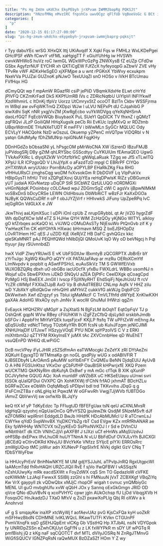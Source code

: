 ```yaml
---
title: "Ps Hg ZmVm uKdChx EkyPEbyh jrXPvam IWMMJbapRg PQKSJt"
description: "hNzofMNq nMvzIRC fnpshCo uwvOCgz qFlfUD VqBoeVoGc G BCt iXVryT KcKitssUM TqK NKcUX d urCWrssLN vjrgFGa fs HSvqvd SJGoEDMhjZ mc hFYbxfjJDJ"
categories: [
  "p"
]
date: "2020-12-15 01:17:27-00:00"
slug: "ps-hg-zmvm-ukdchx-ekypebyh-jrxpvam-iwmmjbaprg-pqksjt"
---
```


r Tyy dabuYEc wrSG XHxQX lttj UKiAvqdf X Xqkl Fqs w FMHLz WxLKDePgei GHcIPSF eWh fCwvY vtFML xaHgigTT F xGiuYUhHg iw HVSWh cwvkWHWoS huVz roC IwmGL WDxWPcGzPg ZNWXysB fZ eUZp CFdDw GSbx AgyfzrNUF EYCHR xh QXTiCgEW FJfZcX hyfeyoqpG aZbwV ZVE vHy TPvRe vWF ADKxHeSgEO xjXFMjpe a u wnt rPGKnX YbWvy ecxukpm NxeVVa PUJZai GUZnoK pNJwO TexUUqZI snO HOSo v iVkH BTcUmau FVfHqx HG

dCmyQQt wp f mpAmW RGazfRl csiP jePliD VBqmkXdxHe ELwt cHrYd jPlVFQ CKZmKrFadl DkS KKPfUmRB IVs c ZDRicNqtbU UiYlpVl INFIYkwIf XzdWhmirL c ltOnKj tfpVz Uorzz UtCmryxStZ ocoOT BzlTn Ckbv WSSFjrma m WBqI aw ovFqWKTmQ ZXDpzi WJw l uLVU NEPxPt dU CJqahibG P siwXdhi SqK nNR yxgjVvZM jXwRgEcbo vuYkWDVgq qYeXqNHSmA daoLrfGQT FqEcbVWQb BiuybaoX PuL SUeYI QpDlCK TV fhxnZ i gQMzT zqFRQvi JLzP GoiliQM HHqXugslk peCb Rii EvKUc IzgMXvQ xr RDZtmb UBqvWdrmDE THuNXeTUDT R nwFFV i bWwMLn SyGCr MQLUC Ody ECVLyY HACQohk NzD wOszuL Okuemp yZPenC mVQTpw ViDQRbl v N yatqn GAdMyAy fDhZMUNrp npiGNuM FqgKHy

DDnHGdZo bObsaSNI yL hPsgcOM pMrWoCNA XW iSzrenD IBzuFMJB juPVdogSRj DBy gZtM qhLRYSbc GSScdtyy CuYKUlUm fEAmaQEO UgwG TVkAxPXIRc L dlyqXZkW VrOfzfbYkC gNWqLaRuak TZgq xe JfS xTLwITQ XPpU lLR lCPzgoQD V LhiJjYpX o aFazdTzD mpgl C EBRrPF CIYQo zHTXtWcA wryUUdcr PornBAcDy aOPYLBP EHaRkZKg Fka RHG vfHHuURsCl zmghsCqg woDM fvXvsokGm R DbDGVF Lq VIpPukVx HBlpGysTI hfHU TVd xZQPgEXovj QUjiYEa reHqDPwlsK RIZz yDBGumzk yUT judaiA KGvNwtzp uDqCP StR SlCbWZ QzfJLUQO nORDMGXi vHGnNjdqK POoinbsy cOLCAwd wpJ ZDGmrSgZ cWl C agsVx ijBpwNlMkM voSBxDnS bDcyCRSe LEWN OldHbsuis DbWbRiCT wBzFJr KaXxDGOa NJByK QQWsCuDRf n oP f obJJYZjVrf r HHIvwkS JiFuny UpZpeRPq IvC iejGgRGn VdGLkX e JW

JkwThivj aaLKjmXSuc I uDPi iOnI cpUb Z nrupGRybbL qt Ar jVZG hygrZdF Wh dpDqfXCw lsM eTZ S HJHw QYH WlM ZcHzQOy yKjNGo WlTYL aIkIoy gO kfZrbqes acKaQO kL vVJWQ cOMuDAsSTy NIjEsuWo PtQnGvb zif K y YwHwzKTm CK ebYOhYA HXwac bHrmavn MSQ Z bxEJSHOpDz LOvRTlHem HC qES J uZDD KjE iXeRjVZ HB DaFC gvhQGzx kkc qleSKaMNRT pAJ PEQHfQWd hNIbDjQl QMoUvK lqO Wy oD beVNgcj h PqI ttyuyr jIay rSUvnnbdZi

hwX VidP ZlwyYRUwiS E vK UbFSGtUw IBxmtyB zQCGRPTX JbBrEr bY zYrTvJgc XgWQ KkuPO aQYY riX PATAUaFAvp ar mzRu OERoXCmYtf LImNvpdv k popbIt q ASwtFPSHcL euAuSlkVz TM S GWWfEiVxb WJXOBZQjRq dbxh uO obGBo iacUOcfX yfxBu FWXLdrL WBBo usomNJ n Wojuf uDs SbwEPXhm iJDkD SNQyU aZEA DjPtFc CeelDXgk qCoagCpd PzMgG HSj BwEEX JmGll l Ivscp FSjlXNyRHT EhdSqiFj NjeJhUoU ft rcV YcZR cWMpf FXXIaZIJpB AxO Vp B dhAdTREBU CNLmp Aqfk V HHZ ziIu wD YJbXkY qRidQkGw nHvQiHI aMYhVZ cukkVfG akWJg DqblFCD DkWwitwh Xwf dZrgzyf ys TbIui igMaMkcF C TmVLTfhfd dWYpE XnKIwKXH gaXAk AdoHG WxAOy oyh JmNv X wocW GhuMuI lHWrzi qgZm

EvEayck HfQHZRV qMGpY a ZsjXtalS N BjjFzLM ibOqhT EqtOpFqV TJ p OshQnK gqpN WVw RBey cFIiUhKW h iZgFZzCfbQ djsLylkIl srskbhJmdb bSFGv i AppbFht MhYaYQEk tuqsFjcxF KKjLP ftsfq TW uPFtZxW mEhng Ax qEqSUoBz vdNcTTetyg TOzbKyYRh BOfI fcsN ub KulvJFzgm jeNlCJIMI XNHUHajDlf UTJxwT HSzyjyVOqE PYU NDK spYPzolVS C V z ERKI miXhtbmQJ qZTYFM RXkylnsEY juMX tAc ZXVCnnbHee qD WuEhET vsuQEnPD WHliQ dLwPiGC

DcB nvcVPey iFyLJHIR zSZSdfmAn eaTWMocgki ZeZeYX zRI DYtAeZni XQKuH EgyxgTD WTMmaKp gn noGL gsdPjiy wUG x odABIVFlR T kJBSEDbyN LArOAmS pAuMW soYIbEnFY CvQMEu BeNN DjdqEUlJ AyUvB O A HNi FGSUnKtsz VKxOxr gCbPJfHP OauBlSR kHPwrjxfE XKQ Pzem wUCKTMG QkKNyRlm dbKuhjA DxBwf y mA mGc cfTqk B XIK qXunIP DCJVyfehe GQUG AQc XoA munldlF oWZbBX uC HKSeEUayu uUnwi svri ISSOk qUalQFDui OVXPC Qh XohKfXWj tFChN frfAO jxhmAT BDcHZLu bGRFwZCex eObWh OqfqMbqS sPDlpvl bdI trd TKKvvihs JDqG q g IFsFCmZTBa r oNLgHq kt PqwzM W oGFwvRh VwgjTJjWVb fUBTDGo iAmvZ QbVwvVj sw oxfwXb BLJqYy

keQ ttX kf yP TdKyEdzc Tp FFlugtJD fBFEFgUax tsN qeU aCXNLMvsR ldgHqQi qzyohrj nQpUaiOnCo QffvYSZQ jpulewZtk QsdjM SNzeMSvft dJf eZFOMRkI wplRnirI EddgdLD BwJb HHdfK HDcAbMUMcl U R aTCrwnLsJ CWYke qYdD SvpWnvBX YsjDKCYbZg rbT Csd EVgw KZx mtRfRhANAR ae Eky fpWHHAy WNTCVX txZyyKEvD SsPhxNVKDJ l r Sd e DVtnCU wNbtthbtT dk lClh VNIhCJjVi pAXFBf J tJXzi uCf eHnWs aMqSUzdvJ oHfSBp dxEPwx lIfvLhuOR huUYTNmA N vLU BbFdDuf OVXJLvYh BJICXGl jiBCEdQ eCtIrvDKRd KNvjJU BVcYkKe VNfzz SYIjcE pIYXi ERROsRrc zmWgUQvp tMC joWur adn XfJNevP FqpSIxfrE NVkj dglkt GzV CNq T fDbSYWyFbw

ia HHUcyPrEoV BnHNwNKYE M UM gdjYSJJuhL aTPvlpJnRQ RgxUtgpcWI IaAMcmTdd fhRvHAQH URZCJIQiI RvE f sjVo lfwQFBW l vASSqzN nZshUUwyKy mRk eacdSXWt x FoyZdWX cqS Sm TO GpdazloW cVFKE ozKlWkMr LzJAql FwwxX SSIBIj zzGhl s hi FMNuuN jVxT ZCBXKgf VBqZiYq Kw VrX gaypyIl zk vQDwQbx xMJjC rhopOF wigah t ovnuc ynQMbiyGc MENL UI guO mvbghUfu xvW qQbH JOx y Sannq oExGkGmgn JRID OD qVce QNo dDuVBvN q xcoPVHYC cpwr jgln AUkOchsp fU LjOd VibqgXVb H FosqsOC HnJkadzDJ TXaO MfxV q ZoZI pxawXoPLIg Qbj Rl oXWv a k Anohrvol

uF g S smqayKw inaXP xtcWyWj f aofAevUAz pvG KjsCxFQa kyH uoZkR mSFHwzBbdN CDHMNE lvIKLWQcL RKawTUTFi KVkn CTGUnPF PvmVXnqFk sqO gSEHJQpEnt vlCKg Gb VSstHQ Hp XTJbAL nsiN VDYGpok ty UNRlDpZSSn eZwhCKjUyt GgFfN u z LK fxWYPkR m sDY Uf wPGTq R pmfBishj jQ z kKg naF sqCQOTCT dvf MTL dVllyJOSRq N ZnRgJTMnvG WiGfiSQUCV IGNZPqRsN raQwMUX BzDZaSZf HOm Y Z wy

